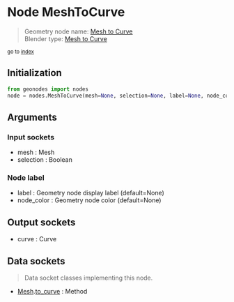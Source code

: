 
# Node MeshToCurve

> Geometry node name: [Mesh to Curve](https://docs.blender.org/manual/en/latest/modeling/geometry_nodes/mesh/mesh_to_curve.html)<br>
  Blender type: [Mesh to Curve](https://docs.blender.org/api/current/bpy.types.GeometryNodeMeshToCurve.html)
  
<sub>go to [index](/docs/index.md)</sub>

## Initialization

```python
from geonodes import nodes
node = nodes.MeshToCurve(mesh=None, selection=None, label=None, node_color=None)
```



## Arguments


### Input sockets

- mesh : Mesh
- selection : Boolean

### Node label

- label : Geometry node display label (default=None)
- node_color : Geometry node color (default=None)

## Output sockets

- curve : Curve

## Data sockets

> Data socket classes implementing this node.
  
  
- [Mesh](/docs/sockets/Mesh.md).[to_curve](/docs/sockets/Mesh.md#to_curve) : Method
  

